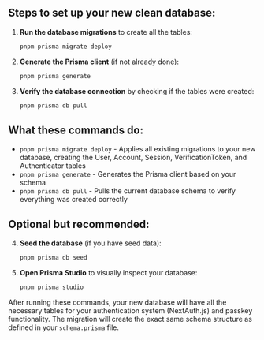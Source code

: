 
## Steps to set up your new clean database:

1. **Run the database migrations** to create all the tables:
   ```bash
   pnpm prisma migrate deploy
   ```

2. **Generate the Prisma client** (if not already done):
   ```bash
   pnpm prisma generate
   ```

3. **Verify the database connection** by checking if the tables were created:
   ```bash
   pnpm prisma db pull
   ```

## What these commands do:

- `pnpm prisma migrate deploy` - Applies all existing migrations to your new database, creating the User, Account, Session, VerificationToken, and Authenticator tables
- `pnpm prisma generate` - Generates the Prisma client based on your schema
- `pnpm prisma db pull` - Pulls the current database schema to verify everything was created correctly

## Optional but recommended:

4. **Seed the database** (if you have seed data):
   ```bash
   pnpm prisma db seed
   ```

5. **Open Prisma Studio** to visually inspect your database:
   ```bash
   pnpm prisma studio
   ```

After running these commands, your new database will have all the necessary tables for your authentication system (NextAuth.js) and passkey functionality. The migration will create the exact same schema structure as defined in your `schema.prisma` file.

